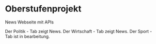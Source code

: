 # Oberstufenprojekt

News Webseite mit APIs

Der Politik - Tab zeigt News.
Der Wirtschaft - Tab zeigt News.
Der Sport - Tab ist in bearbeitung.